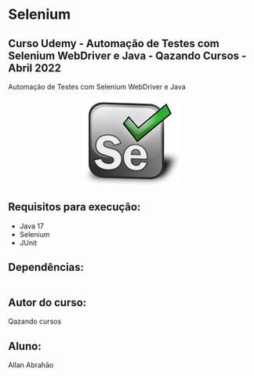 # Selenium


## Curso Udemy - Automação de Testes com Selenium WebDriver e Java - Qazando Cursos - Abril 2022

Automação de Testes com Selenium WebDriver e Java

<p align="center">
        <a href="https://www.linkedin.com/in/allan-pereira-abrahao/">
            <img align="center" width="200" height="181"  src="/selenium-logo.png" />
        </a>
</p>

## Requisitos para execução:

- Java 17
- Selenium
- JUnit

## Dependências:

```xml

```

## Autor do curso:

Qazando cursos

## Aluno:

Allan Abrahão